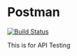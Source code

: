 # Postman
[![Build Status](https://travis-ci.org/benweese/Postman.svg?branch=master)](https://travis-ci.org/benweese/Postman)

This is for API Testing
